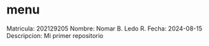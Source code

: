 # menu
Matricula:    202129205
Nombre:       Nomar B. Ledo R.
Fecha:        2024-08-15
Descripcion:  Mi primer repositorio
